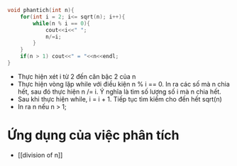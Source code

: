 
```cpp
void phantich(int n){
    for(int i = 2; i<= sqrt(n); i++){
        while(n % i == 0){
            cout<<i<<" ";
            n/=i;
        }
    }
    if(n > 1) cout<<" = "<<n<<endl;
}
```
- Thực hiện xét i từ 2 đến căn bậc 2 của n
- Thực hiện vòng lặp while với điều kiện n % i   == 0. In ra các số mà n chia hết, sau đó thực hiện n /= i. Ý nghĩa là tìm số lượng số i mà n chia hết.
-  Sau khi thực hiện while, i = i + 1. Tiếp tục tìm kiếm cho đến hết sqrt(n)
- In ra n nếu n > 1;

# Ứng dụng của việc phân tích
- [[division of n]]
